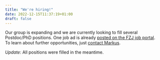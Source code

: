 ```yaml
---
title: "We're hiring!"
date: 2022-12-15T11:37:19+01:00
draft: false
---
```


Our group is expanding and we are currently looking to fill several Postdoc/PhD positions. One job ad is already [posted on the FZJ job portal](https://www.fz-juelich.de/en/careers/jobs/2022-417). To learn about further opportunities, just [contact Markus](people/markus/).

*Update*: All positions were filled in the meantime. 
